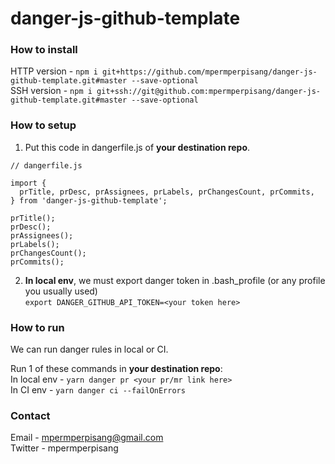 # danger-js-github-template

### How to install
HTTP version - `npm i git+https://github.com/mpermperpisang/danger-js-github-template.git#master --save-optional`<br/>
SSH version - `npm i git+ssh://git@github.com:mpermperpisang/danger-js-github-template.git#master --save-optional`

### How to setup
1. Put this code in dangerfile.js of <b>your destination repo</b>.
```
// dangerfile.js

import {
  prTitle, prDesc, prAssignees, prLabels, prChangesCount, prCommits,
} from 'danger-js-github-template';

prTitle();
prDesc();
prAssignees();
prLabels();
prChangesCount();
prCommits();
```

2. <b>In local env</b>, we must export danger token in .bash_profile (or any profile you usually used)<br/>
`export DANGER_GITHUB_API_TOKEN=<your token here>`

### How to run
We can run danger rules in local or CI.<br/>

Run 1 of these commands in <b>your destination repo</b>:<br/>
In local env - `yarn danger pr <your pr/mr link here>`<br/>
In CI env - `yarn danger ci --failOnErrors`

### Contact
Email - mpermperpisang@gmail.com<br/>
Twitter - mpermperpisang
